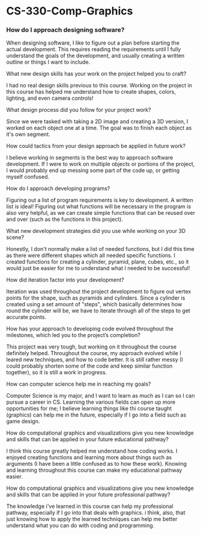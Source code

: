 # CS-330-Comp-Graphics

### How do I approach designing software?  

When designing software, I like to figure out a plan before starting the actual development. This requires reading the requirements until I fully understand the goals of the development, and usually creating a written outline or things I want to include.  
  
What new design skills has your work on the project helped you to craft? 

I had no real design skills previous to this course. Working on the project in this course has helped me understand how to create shapes, colors, lighting, and even camera controls!  

What design process did you follow for your project work?  

Since we were tasked with taking a 2D image and creating a 3D version, I worked on each object one at a time. The goal was to finish each object as it's own segment.  

How could tactics from your design approach be applied in future work?  

I believe working in segments is the best way to approach software development. If I were to work on multiple objects or portions of the project, I would probably end up messing some part of the code up, or getting myself confused.  

How do I approach developing programs?  

Figuring out a list of program requirements is key to development. A written list is ideal! Figuring out what functions will be necessary in the program is also very helpful, as we can create simple functions that can be reused over and over (such as the functions in this project).  

What new development strategies did you use while working on your 3D scene?  

Honestly, I don't normally make a list of needed functions, but I did this time as there were different shapes which all needed specific functions. I created functions for creating a cylinder, pyramid, plane, cubes, etc., so it would just be easier for me to understand what I needed to be successful!  

How did iteration factor into your development?  

Iteration was used throughout the project development to figure out vertex points for the shape, such as pyramids and cylinders. Since a cylinder is created using a set amount of "steps", which basically determines how round the cylinder will be, we have to iterate through all of the steps to get accurate points.  

How has your approach to developing code evolved throughout the milestones, which led you to the project’s completion?  

This project was very tough, but working on it throughout the course definitely helped. Throughout the course, my approach evolved while I leared new techniques, and how to code better. It is still rather messy (I could probably shorten some of the code and keep similar function together), so it is still a work in progress.  

How can computer science help me in reaching my goals?  

Computer Science is my major, and I want to learn as much as I can so I can pursue a career in CS. Learning the various fields can open up more opportunities for me; I believe learning things like thi course taught (graphics) can help me in the future, especially if I go into a field such as game design.  

How do computational graphics and visualizations give you new knowledge and skills that can be applied in your future educational pathway?  

I think this course greatly helped me understand how coding works. I enjoyed creating functions and learning more about things such as arguments (I have been a little confused as to how these work). Knowing and learning throughout this course can make my educational pathway easier.  

How do computational graphics and visualizations give you new knowledge and skills that can be applied in your future professional pathway?  

The knowledge i've learned in this course can help my professional pathway, especially if I go into that deals with graphics. i think, also, that just knowing how to apply the learned techniques can help me better understand what you can do with coding and programming.  

